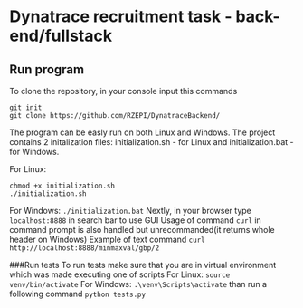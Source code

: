 # Dynatrace recruitment task - back-end/fullstack 

## Run program
To clone the repository, in your console input this commands
```
git init
git clone https://github.com/RZEPI/DynatraceBackend/
```
The program can be easly run on both Linux and Windows.
The project contains 2 initalization files: initialization.sh - for Linux and initialization.bat - for Windows.

For Linux: 
```
chmod +x initialization.sh
./initialization.sh
```
For Windows:
```./initialization.bat```
Nextly, in your browser type `localhost:8888` in search bar to use GUI
Usage of command `curl` in command prompt is also handled but unrecommanded(it returns whole header on Windows)
Example of text command
```curl http://localhost:8888/minmaxval/gbp/2```

###Run tests
To run tests make sure that you are in virtual environment which was made executing one of scripts
For Linux:
``` source venv/bin/activate ```
For Windows:
``` .\venv\Scripts\activate ```
than run a following command
``` python tests.py ```
